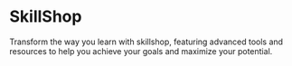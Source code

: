 # SkillShop

Transform the way you learn with skillshop, featuring advanced tools and resources to help you achieve your goals and maximize your potential.

